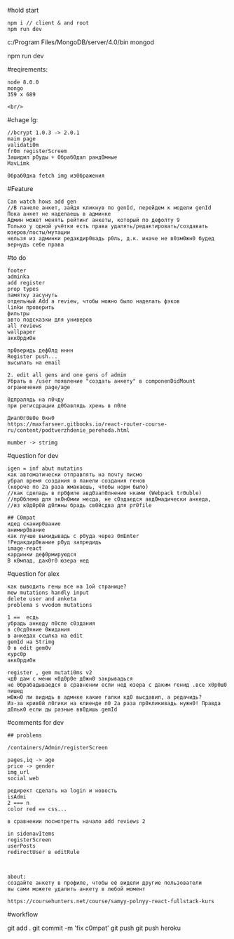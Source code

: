 #hold start

	npm i // client & аnd root
	npm run dev

c:/Program Files/MongoDB/server/4.0/bin
mongod

npm run dev

#reqirements:

	node 8.0.0
	mongo
	359 x 689

	<br/>

#chage lg:

	//bcrypt 1.0.3 -> 2.0.1
	maim page
	validati0m
	fr0m registerScreem
	Зашидил р0уды + 0браб0дал ранд0мные
	MavLimk

	0браб0дка fetch img из0бражения

#Feature

	Can watch hows add gen
	//В панеле анкет, зайдя кликнув по genId, перейдем к модели genId
	Пока анкет не наделаешь в админке
	Админ может менять рейтинг анкеты, который по дефолту 9
	Только у одной учётки есть права удалять/редактировать/создавать юзеров/посты/мутации 
	нельзя из админки редакдир0вадь р0ль, д.к. иначе не в0зм0жн0 будед вернудь себе права

#to do
	
	footer
	adminka
	add register
	prop types
	памятку засунуть
	oтдельный Add a review, чтобы можно было наделать фэков
	linkи проверить
	фильтры
	авто подсказки для универов
	all reviews
	wallpaper
	акк0рди0н

	пр0веридь деф0лд нннн
	Register push... 
	высылать на email

	2. edit all gens and one gens of admin
	Убрать в /user появление "создать анкету" в componenDidMount
	ограничения page/age

	0дпралядь на п0чду
	при регисдрации д0бавлядь хрень в п0ле

	Диал0г0в0е 0кн0
	https://maxfarseer.gitbooks.io/react-router-course-ru/content/podtverzhdenie_perehoda.html

	mumber -> strimg

#question for dev

	igen = inf abut mutatins
	как автоматически отправлять на почту писмо
	убрал время создания в панели создания генов
	(короче по 2а раза жмакаешь, чтобы норм было)
	//как сделадь в пр0филе авд0зап0лнение нками (Webpack tr0uble)
	//пр0блема для эк0н0мии месда, не с0здаедся авд0мадически анкеда, 
	//из к0д0р0й д0лжны брадь св0йсдва для pr0file

	## C0mpat
	идед сканир0вание
	анимир0вание
	как лучше выкидывадь с р0уда через 0mEmter
	!Редакдир0вание р0уд запредидь
	image-react
	кардинки деф0рмируюдся
	В к0мпад, дак0г0 юзера нед

#question for alex
		
	как выводить гены все на 1ой странице?
	mew mutations handly input
	delete user and anketa
	problema s vvodom mutations

	1 ==  ecдь
	убрадь анкеду п0сле с0здания
	в с0сд0яние 0жидания
	в анкедах ссылка на edit
	gemId на Strimg
	0 в edit gem0v
	курс0р
	акк0рди0н

	register , gem mutati0ms v2
	чд0 дам с меню к0д0р0е д0жн0 закрывадься
	не 0брабадываедся в сравнении если нед юзера с даким генид .все х0р0ш0 пишед
	м0жн0 ли видидь в адмнке какие галки кд0 высдавил, а редачидь?
	Из-за крив0й л0гики на клиенде п0 2а раза пр0кликивадь нужн0! Правда д0льк0 если ды разные вв0дишь gemId

#comments for dev

	## problems

	/containers/Admin/registerScreen

	pages,iq -> age
	price -> gender
	img_url
	social web

	редирект сделать на login и новость
	isAdmi
	2 === n
	color red == css...

	в сравнении посмотретть начало add reviews 2

	in sidenavItems
	registerScreen
	userPosts
	redirectUser в editRule



	about:
	создайте анкету в профиле, чтобы её видели другие пользователи
	вы сами можете удалить анкету в любой момент

	https://coursehunters.net/course/samyy-polnyy-react-fullstack-kurs

#workflow

 git add .
 git commit -m 'fix c0mpat'
 git push 
 git push heroku

